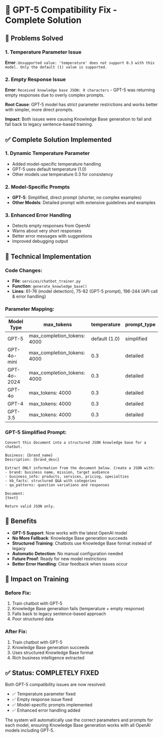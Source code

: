 # 🔧 GPT-5 Compatibility Fix - Complete Solution

## 🎯 **Problems Solved**

### 1. **Temperature Parameter Issue**
**Error**: `Unsupported value: 'temperature' does not support 0.3 with this model. Only the default (1) value is supported.`

### 2. **Empty Response Issue**
**Error**: `Received knowledge base JSON: 0 characters` - GPT-5 was returning empty responses due to overly complex prompts.

**Root Cause**: GPT-5 model has strict parameter restrictions and works better with simpler, more direct prompts.

**Impact**: Both issues were causing Knowledge Base generation to fail and fall back to legacy sentence-based training.

## ✅ **Complete Solution Implemented**

### 1. **Dynamic Temperature Parameter**
- Added model-specific temperature handling
- GPT-5 uses default temperature (1.0)
- Other models use temperature 0.3 for consistency

### 2. **Model-Specific Prompts**
- **GPT-5**: Simplified, direct prompt (shorter, no complex examples)
- **Other Models**: Detailed prompt with extensive guidelines and examples

### 3. **Enhanced Error Handling**
- Detects empty responses from OpenAI
- Warns about very short responses
- Better error messages with suggestions
- Improved debugging output

## 🔧 **Technical Implementation**

### Code Changes:
- **File**: `services/chatbot_trainer.py`
- **Function**: `generate_knowledge_base()`
- **Lines**: 61-76 (model detection), 75-82 (GPT-5 prompt), 196-244 (API call & error handling)

### Parameter Mapping:
| Model Type | max_tokens | temperature | prompt_type |
|------------|------------|-------------|-------------|
| GPT-5 | max_completion_tokens: 4000 | default (1.0) | simplified |
| GPT-4o-mini | max_completion_tokens: 4000 | 0.3 | detailed |
| GPT-4o-2024 | max_completion_tokens: 4000 | 0.3 | detailed |
| GPT-4o | max_tokens: 4000 | 0.3 | detailed |
| GPT-4 | max_tokens: 4000 | 0.3 | detailed |
| GPT-3.5 | max_tokens: 4000 | 0.3 | detailed |

### GPT-5 Simplified Prompt:
```
Convert this document into a structured JSON knowledge base for a chatbot.

Business: {brand_name}
Description: {brand_desc}

Extract ONLY information from the document below. Create a JSON with:
- brand: business name, mission, target audience
- business_info: products, services, pricing, specialties
- kb_facts: structured Q&A with categories
- qa_patterns: question variations and responses

Document:
{text}

Return valid JSON only.
```

## 🚀 **Benefits**

- **GPT-5 Support**: Now works with the latest OpenAI model
- **No More Fallback**: Knowledge Base generation succeeds
- **Structured Training**: Chatbots use Knowledge Base format instead of legacy
- **Automatic Detection**: No manual configuration needed
- **Future Proof**: Ready for new model restrictions
- **Better Error Handling**: Clear feedback when issues occur

## 🎯 **Impact on Training**

### Before Fix:
1. Train chatbot with GPT-5
2. Knowledge Base generation fails (temperature + empty response)
3. Falls back to legacy sentence-based approach
4. Poor structured data

### After Fix:
1. Train chatbot with GPT-5
2. Knowledge Base generation succeeds
3. Uses structured Knowledge Base format
4. Rich business intelligence extracted

## ✅ **Status: COMPLETELY FIXED**

Both GPT-5 compatibility issues are now resolved:
- ✅ Temperature parameter fixed
- ✅ Empty response issue fixed
- ✅ Model-specific prompts implemented
- ✅ Enhanced error handling added

The system will automatically use the correct parameters and prompts for each model, ensuring Knowledge Base generation works with all OpenAI models including GPT-5.
